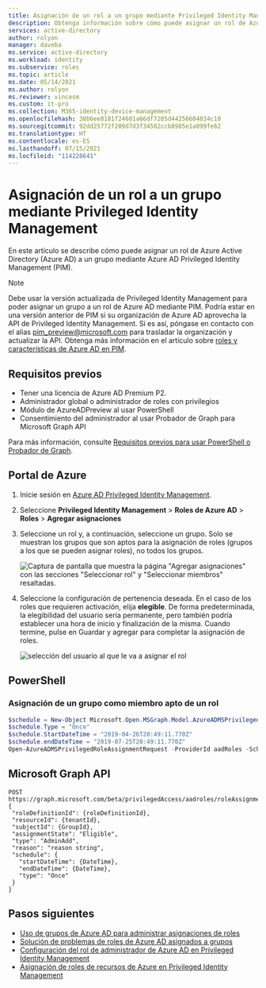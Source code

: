 ```yaml
---
title: Asignación de un rol a un grupo mediante Privileged Identity Management en Azure AD | Microsoft Docs
description: Obtenga información sobre cómo puede asignar un rol de Azure Active Directory (Azure AD) a un grupo mediante Azure AD Privileged Identity Management (PIM).
services: active-directory
author: rolyon
manager: daveba
ms.service: active-directory
ms.workload: identity
ms.subservice: roles
ms.topic: article
ms.date: 05/14/2021
ms.author: rolyon
ms.reviewer: vincesm
ms.custom: it-pro
ms.collection: M365-identity-device-management
ms.openlocfilehash: 38b6ee8181f24601a66df7205d44256604834c10
ms.sourcegitcommit: 92dd25772f209d7d3f34582ccb8985e1a099fe62
ms.translationtype: HT
ms.contentlocale: es-ES
ms.lasthandoff: 07/15/2021
ms.locfileid: "114228641"
---
```

# <a name="assign-a-role-to-a-group-using-privileged-identity-management"></a>Asignación de un rol a un grupo mediante Privileged Identity Management

En este artículo se describe cómo puede asignar un rol de Azure Active Directory (Azure AD) a un grupo mediante Azure AD Privileged Identity Management (PIM).

> [!NOTE]
> Debe usar la versión actualizada de Privileged Identity Management para poder asignar un grupo a un rol de Azure AD mediante PIM. Podría estar en una versión anterior de PIM si su organización de Azure AD aprovecha la API de Privileged Identity Management. Si es así, póngase en contacto con el alias pim_preview@microsoft.com para trasladar la organización y actualizar la API. Obtenga más información en el artículo sobre [roles y características de Azure AD en PIM](../privileged-identity-management/pim-configure.md).

## <a name="prerequisites"></a>Requisitos previos

- Tener una licencia de Azure AD Premium P2.
- Administrador global o administrador de roles con privilegios
- Módulo de AzureADPreview al usar PowerShell
- Consentimiento del administrador al usar Probador de Graph para Microsoft Graph API

Para más información, consulte [Requisitos previos para usar PowerShell o Probador de Graph](prerequisites.md).

## <a name="azure-portal"></a>Portal de Azure

1. Inicie sesión en [Azure AD Privileged Identity Management](https://ms.portal.azure.com/?Microsoft_AAD_IAM_GroupRoles=true&Microsoft_AAD_IAM_userRolesV2=true&Microsoft_AAD_IAM_enablePimIntegration=true#blade/Microsoft_Azure_PIMCommon/CommonMenuBlade/quickStart).

1. Seleccione **Privileged Identity Management** > **Roles de Azure AD** > **Roles** > **Agregar asignaciones**

1. Seleccione un rol y, a continuación, seleccione un grupo. Solo se muestran los grupos que son aptos para la asignación de roles (grupos a los que se pueden asignar roles), no todos los grupos.

    ![Captura de pantalla que muestra la página "Agregar asignaciones" con las secciones "Seleccionar rol" y "Seleccionar miembros" resaltadas.](./media/groups-pim-eligible/select-member.png)

1. Seleccione la configuración de pertenencia deseada. En el caso de los roles que requieren activación, elija **elegible**. De forma predeterminada, la elegibilidad del usuario sería permanente, pero también podría establecer una hora de inicio y finalización de la misma. Cuando termine, pulse en Guardar y agregar para completar la asignación de roles.

    ![selección del usuario al que le va a asignar el rol](./media/groups-pim-eligible/set-assignment-settings.png)

## <a name="powershell"></a>PowerShell

### <a name="assign-a-group-as-an-eligible-member-of-a-role"></a>Asignación de un grupo como miembro apto de un rol

```powershell
$schedule = New-Object Microsoft.Open.MSGraph.Model.AzureADMSPrivilegedSchedule
$schedule.Type = "Once"
$schedule.StartDateTime = "2019-04-26T20:49:11.770Z"
$schedule.endDateTime = "2019-07-25T20:49:11.770Z"
Open-AzureADMSPrivilegedRoleAssignmentRequest -ProviderId aadRoles -Schedule $schedule -ResourceId "[YOUR TENANT ID]" -RoleDefinitionId "9f8c1837-f885-4dfd-9a75-990f9222b21d" -SubjectId "[YOUR GROUP ID]" -AssignmentState "Eligible" -Type "AdminAdd"
```

## <a name="microsoft-graph-api"></a>Microsoft Graph API

```http
POST
https://graph.microsoft.com/beta/privilegedAccess/aadroles/roleAssignmentRequests
{
 "roleDefinitionId": {roleDefinitionId},
 "resourceId": {tenantId},
 "subjectId": {GroupId},
 "assignmentState": "Eligible",
 "type": "AdminAdd",
 "reason": "reason string",
 "schedule": {
   "startDateTime": {DateTime},
   "endDateTime": {DateTime},
   "type": "Once"
 }
}
```

## <a name="next-steps"></a>Pasos siguientes

- [Uso de grupos de Azure AD para administrar asignaciones de roles](groups-concept.md)
- [Solución de problemas de roles de Azure AD asignados a grupos](groups-faq-troubleshooting.yml)
- [Configuración del rol de administrador de Azure AD en Privileged Identity Management](../privileged-identity-management/pim-how-to-change-default-settings.md)
- [Asignación de roles de recursos de Azure en Privileged Identity Management](../privileged-identity-management/pim-resource-roles-assign-roles.md)